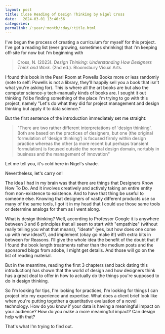 ```yaml
---
layout: post
title: Close Reading of Design Thinking by Nigel Cross
date:   2024-03-01 13:46:56
categories: 
permalink: /:year/:month/:day/:title.html
---
```


I've begun the process of creating a curriculum for myself for this project.  I've got a reading list (ever growing, sometimes shrinking) that I'm keeping off-site for now but I'm beginning with 

> Cross, N. (2023). <i>Design Thinking: Understanding How Designers Think and Work.</i> (2nd ed.). Bloomsbury Visual Arts.

I found this book in the Pearl Room at Powells Books more or less randomly (note to self: Powells is not a library, they'll happily sell you a book that isn't what you're asking for).  This is where all the art books are but also the computer science-y tech-manually kinds of books are.  I sought it out thinking I'd be finding something of the place I'm trying to go with this project, namely "Let's do what they did for project management and design thinking but apply it to data science."

But the first sentence of the introduction immediately set me straight:

>"There are two rather different interpretations of 'design thinking'.  Both are based on the practices of designers, but one (the original formulation of 'design thinking') is focused firmly within design practice whereas the other (a more recent but perhaps transient formulation) is focused outside the normal design domain, nortably in business and the management of innovation"

Let me tell you, it's cold here in Nigel's shade.

Nevertheless, let's carry on!

The idea I had in my brain was that there are things that Designers Know How To Do.  And it involves creatively and actively taking an entire entity from non-existence to existence.  And to have that thing be useful to someone else.  Knowing that designers of vastly different products use so many of the same tools, I got it in my head that I could use those same tools or determine analogs for them as I went along.  

What is design thinking?  Well, according to Professor Google it is anywhere between 3 and 6 principles that all seem to start with "empathize" (without really telling you what that means), "ideate" (yes, but how does one come up with new ideas?), and implement (okay go make it!) with extra bits in between for Reasons.  I'll give the whole idea the benefit of the doubt that if I found the book length treatments rather than the medium posts and the sponsored blogs from adobe, I might get details. And those will go on the list of reading material.

But in the meantime, reading the first 3 chapters (and back dating this introduction) has shown that the world of design and how designers think has a great deal to offer in how to actually do the things you're supposed to do in design thinking.  

So I'm looking for tips, I'm looking for practices, I'm looking for things I can project into my experience and expertise.  What does a client brief look like when you're putting together a quantitative evaluation of a novel technology.  How do you know if your data is having a meaningful impact on your audience?  How do you make a more meaningful impact? Can design help with that?

That's what I'm trying to find out.  